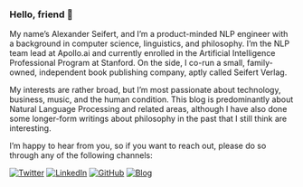 ### Hello, friend 👋

My name’s Alexander Seifert, and I’m a product-minded NLP engineer with a background in computer science, linguistics, and philosophy. I’m the NLP team lead at Apollo.ai and currently enrolled in the Artificial Intelligence Professional Program at Stanford. On the side, I co-run a small, family-owned, independent book publishing company, aptly called Seifert Verlag.

My interests are rather broad, but I’m most passionate about technology, business, music, and the human condition. This blog is predominantly about Natural Language Processing and related areas, although I have also done some longer-form writings about philosophy in the past that I still think are interesting.

I’m happy to hear from you, so if you want to reach out, please do so through any of the following channels:

[![Twitter](https://img.shields.io/badge/Twitter-1DA1F2?style=for-the-badge&logo=twitter&logoColor=white)](https://twitter.com/therealaseifert)
[![LinkedIn](https://img.shields.io/badge/LinkedIn-0077B5?style=for-the-badge&logo=linkedin&logoColor=white)](https://www.linkedin.com/in/alexanderseifert/)
[![GitHub](https://img.shields.io/badge/GitHub-100000?style=for-the-badge&logo=github&logoColor=white)](https://github.com/aseifert)
[![Blog](https://img.shields.io/website?label=Blog&style=for-the-badge&url=https%3A%2F%2Faseifert.com)](https://aseifert.com/)
